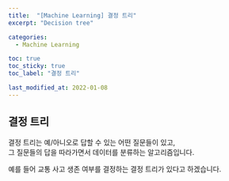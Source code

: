 ```yaml
---
title:  "[Machine Learning] 결정 트리"
excerpt: "Decision tree"

categories:
  - Machine Learning

toc: true
toc_sticky: true
toc_label: "결정 트리"

last_modified_at: 2022-01-08
---
```


## 결정 트리

결정 트리는 예/아니오로 답할 수 있는 어떤 질문들이 있고,<br>
그 질문들의 답을 따라가면서 데이터를 분류하는 알고리즘입니다.

예를 들어 교통 사고 생존 여부를 결정하는 결정 트리가 있다고 하겠습니다.<br>
